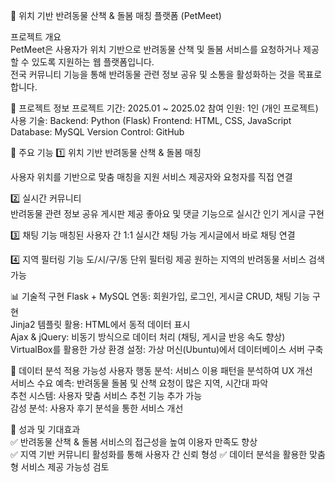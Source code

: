 🐾 위치 기반 반려동물 산책 & 돌봄 매칭 플랫폼 (PetMeet)   

프로젝트 개요   
PetMeet은 사용자가 위치 기반으로 반려동물 산책 및 돌봄 서비스를 요청하거나 제공할 수 있도록 지원하는 웹 플랫폼입니다.  
전국 커뮤니티 기능을 통해 반려동물 관련 정보 공유 및 소통을 활성화하는 것을 목표로 합니다.  

📌 프로젝트 정보
프로젝트 기간: 2025.01 ~ 2025.02
참여 인원: 1인 (개인 프로젝트)
사용 기술:
Backend: Python (Flask)
Frontend: HTML, CSS, JavaScript
Database: MySQL
Version Control: GitHub

🚀 주요 기능
1️⃣ 위치 기반 반려동물 산책 & 돌봄 매칭

사용자 위치를 기반으로 맞춤 매칭을 지원
서비스 제공자와 요청자를 직접 연결  

2️⃣ 실시간 커뮤니티  
반려동물 관련 정보 공유 게시판 제공
좋아요 및 댓글 기능으로 실시간 인기 게시글 구현

3️⃣ 채팅 기능
매칭된 사용자 간 1:1 실시간 채팅 가능
게시글에서 바로 채팅 연결

4️⃣ 지역 필터링 기능
도/시/구/동 단위 필터링 제공
원하는 지역의 반려동물 서비스 검색 가능

📊 기술적 구현
Flask + MySQL 연동: 회원가입, 로그인, 게시글 CRUD, 채팅 기능 구현   
Jinja2 템플릿 활용: HTML에서 동적 데이터 표시  
Ajax & jQuery: 비동기 방식으로 데이터 처리 (채팅, 게시글 반응 속도 향상)  
VirtualBox를 활용한 가상 환경 설정: 가상 머신(Ubuntu)에서 데이터베이스 서버 구축

🔎 데이터 분석 적용 가능성 
사용자 행동 분석: 서비스 이용 패턴을 분석하여 UX 개선  
서비스 수요 예측: 반려동물 돌봄 및 산책 요청이 많은 지역, 시간대 파악  
추천 시스템: 사용자 맞춤 서비스 추천 기능 추가 가능  
감성 분석: 사용자 후기 분석을 통한 서비스 개선  

📌 성과 및 기대효과  
✅ 반려동물 산책 & 돌봄 서비스의 접근성을 높여 이용자 만족도 향상  
✅ 지역 기반 커뮤니티 활성화를 통해 사용자 간 신뢰 형성 
✅ 데이터 분석을 활용한 맞춤형 서비스 제공 가능성 검토  
